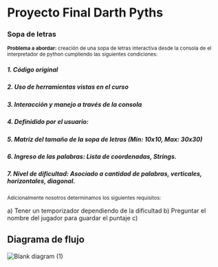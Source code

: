 # Proyecto Final Darth Pyths 
### Sopa de letras
<sub> **Problema a abordar:** creación de una sopa de letras interactiva desde la consola de el interpretador de python cumpliendo las siguientes condiciones:</sub>


##### 1. Código original
##### 2. Uso de herramientas vistas en el curso
##### 3. Interacción y manejo a través de la consola
##### 4. Definidido por el usuario:
##### 5. Matriz del tamaño de la sopa de letras (Min: 10x10, Max: 30x30)
##### 6. Ingreso de las palabras: Lista de coordenadas, Strings.
##### 7. Nivel de dificultad: Asociado a cantidad de palabras, verticales, horizontales, diagonal.

<sub> Adicionalmente nosotros determinamos los siguientes requisitos: </sub>

a) Tener un temporizador dependiendo de la dificultad
b) Preguntar el nombre del jugador para guardar el puntaje
c) 



## Diagrama de flujo
![Blank diagram (1)](https://github.com/user-attachments/assets/9677f824-725d-4275-8fc1-45dcdc07653a)
